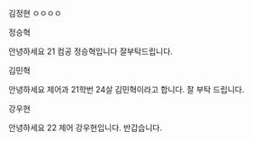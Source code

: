 김정현
ㅇㅇㅇㅇ

정승혁


안녕하세요 21 컴공 정승혁입니다 잘부탁드립니다.


김민혁


안녕하세요 제어과 21학번 24살 김민혁이라고 합니다. 잘 부탁 드립니다.

강우현

안녕하세요 22 제어 강우현입니다. 반갑습니다.
